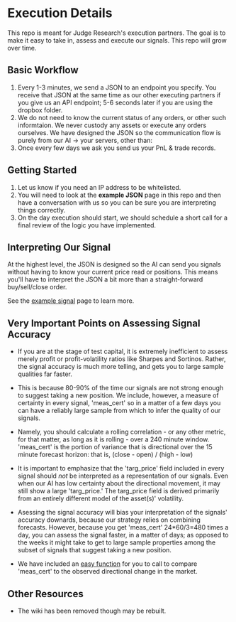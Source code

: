 # Execution Details
This repo is meant for Judge Research's execution partners.  The goal is to make it easy to take in, assess and execute our signals.  This repo will grow over time.

## Basic Workflow

1.  Every 1-3 minutes, we send a JSON to an endpoint you specify.  You receive that JSON at the same time as our other executing partners if you give us an API endpoint; 5-6 seconds later if you are using the dropbox folder.
2.  We do not need to know the current status of any orders, or other such informtaion.  We never custody any assets or execute any orders ourselves.  We have designed the JSON so the communication flow is purely from our AI -> your servers, other than: 
3.  Once every few days we ask you send us your PnL & trade records.  
    
## Getting Started

1.  Let us know if you need an IP address to be whitelisted.
2.  You will need to look at the **example JSON** page in this repo and then have a conversation with us so you can be sure you are interpreting things correctly.
3.  On the day execution should start, we should schedule a short call for a final review of the logic you have implemented.  

## Interpreting Our Signal

At the highest level, the JSON is designed so the AI can send you signals without having to know your current price read or positions.  This means you'll have to interpret the JSON a bit more than a straight-forward buy/sell/close order.   

See the [example signal](https://github.com/JudgeResearchEcosystem/execution_details/blob/main/example_json_and_exec_details.md) page to learn more.

## Very Important Points on Assessing Signal Accuracy

- If you are at the stage of test capital, it is extremely inefficient to assess merely profit or profit-volatility ratios like Sharpes and Sortinos.  Rather, the signal accuracy is much more telling, and gets you to large sample qualities far faster.   

- This is because 80-90% of the time our signals are not strong enough to suggest taking a new position. We include, however, a measure of certainty in every signal, 'meas_cert' so in a matter of a few days you can have a reliably large sample from which to infer the quality of our signals.  

- Namely, you should calculate a rolling correlation - or any other metric, for that matter, as long as it is rolling - over a 240 minute window.  'meas_cert' is the portion of variance that is directional over the 15 minute forecast horizon:  that is, (close - open) / (high - low)
  
- It is important to emphasize that the 'targ_price' field included in every signal should *not* be interpreted as a representation of our signals.  Even when our AI has low certainty about the directional movement, it may still show a large 'targ_price.'  The targ_price field is derived primarily from an entirely different model of the asset(s)' volatility.   

- Asessing the signal accuracy will bias your interpretation of the signals' accuracy downards, because our strategy relies on combining forecasts.  However, because you get 'meas_cert' 24*60/3=480 times a day, you can assess the signal faster, in a matter of days; as opposed to the weeks it might take to get to large sample properties among the subset of signals that suggest taking a new position.

- We have included an [easy function](https://github.com/JudgeResearchEcosystem/execution_details/blob/main/wind_perc_chart) for you to call to compare 'meas_cert' to the observed directional change in the market. 


## Other Resources
- The wiki has been removed though may be rebuilt.

